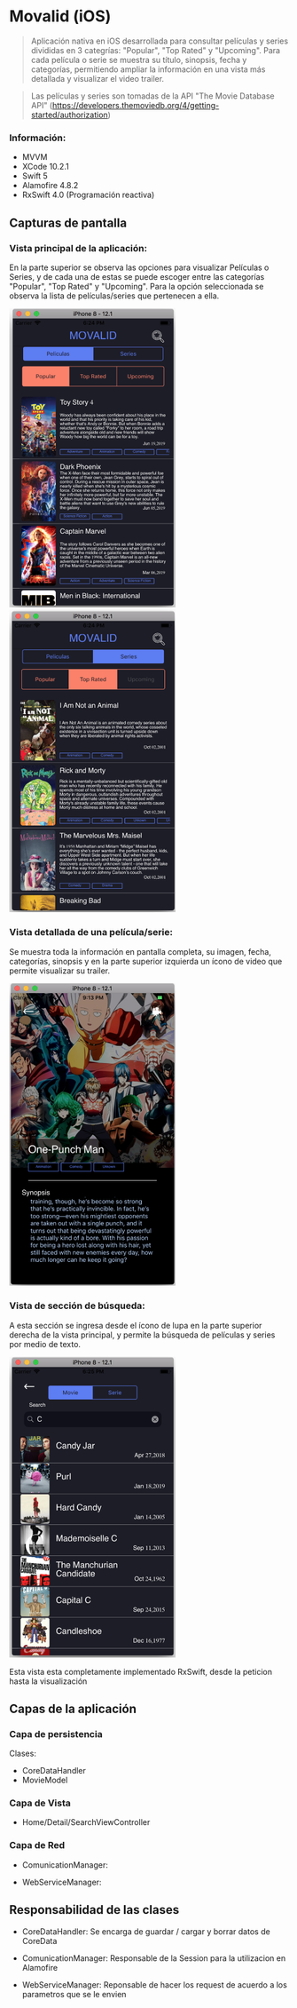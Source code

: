 # Movalid (iOS)

> Aplicación nativa en iOS desarrollada para consultar películas y series divididas en 3 categrías: "Popular", "Top Rated" y "Upcoming". Para cada película o serie se muestra su título, sinopsis, fecha y categorías, permitiendo ampliar la información en una vista más detallada y visualizar el video trailer.

> Las películas y series son tomadas de la API "The Movie Database API" (https://developers.themoviedb.org/4/getting-started/authorization)

### Información:
- MVVM
- XCode 10.2.1
- Swift 5
- Alamofire 4.8.2
- RxSwift 4.0 (Programación reactiva)

## Capturas de pantalla

### Vista principal de la aplicación:
En la parte superior se observa las opciones para visualizar Películas o Series, y de cada una de estas se puede escoger entre las categorías "Popular", "Top Rated" y "Upcoming". Para la opción seleccionada se observa la lista de películas/series que pertenecen a ella.

<img src="./Screenshot/home.png" width="300"> <img src="./Screenshot/homeSerie.png" width="300">

### Vista detallada de una película/serie:
Se muestra toda la información en pantalla completa, su imagen, fecha, categorías, sinopsis y en la parte superior izquierda un ícono de video que permite visualizar su trailer.

<img src="./Screenshot/detail.png" width="300">

### Vista de sección de búsqueda:
A esta sección se ingresa desde el ícono de lupa en la parte superior derecha de la vista principal, y permite la búsqueda de películas y series por medio de texto.

<img src="./Screenshot/search.png" width="300">

Esta vista esta completamente implementado RxSwift, desde la peticion hasta la visualización

## Capas de la aplicación

### Capa de persistencia

Clases:
- CoreDataHandler
- MovieModel

### Capa de Vista
- Home/Detail/SearchViewController

### Capa de Red

- ComunicationManager:

- WebServiceManager:


## Responsabilidad de las clases

- CoreDataHandler:  Se encarga de guardar / cargar y borrar datos de CoreData

- ComunicationManager: Responsable de la Session para la utilizacion en Alamofire

- WebServiceManager: Reponsable de hacer los request de acuerdo a los parametros que se le envien
